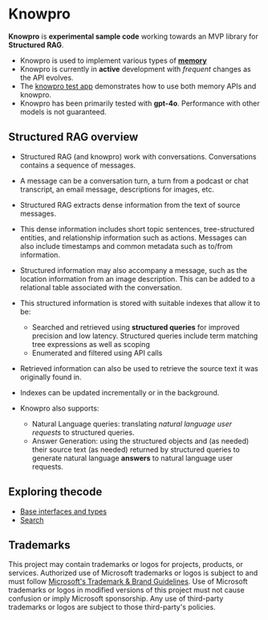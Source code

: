 # Knowpro

**Knowpro** is **experimental sample code** working towards an MVP library for **Structured RAG**.

- Knowpro is used to implement various types of [**memory**](../memory)
- Knowpro is currently in **active** development with _frequent_ changes as the API evolves.
- The [knowpro test app](../../examples/chat/) demonstrates how to use both memory APIs and knowpro.
- Knowpro has been primarily tested with **gpt-4o**. Performance with other models is not guaranteed.

## Structured RAG overview

- Structured RAG (and knowpro) work with conversations. Conversations contains a sequence of messages.
- A message can be a conversation turn, a turn from a podcast or chat transcript, an email message, descriptions for images, etc.
- Structured RAG extracts dense information from the text of source messages.
- This dense information includes short topic sentences, tree-structured entities, and relationship information such as actions. Messages can also include timestamps and common metadata such as to/from information.
- Structured information may also accompany a message, such as the location information from an image description. This can be added to a relational table associated with the conversation.

- This structured information is stored with suitable indexes that allow it to be:
  - Searched and retrieved using **structured queries** for improved precision and low latency. Structured queries include term matching tree expressions as well as scoping
  - Enumerated and filtered using API calls
- Retrieved information can also be used to retrieve the source text it was originally found in.
- Indexes can be updated incrementally or in the background.
- Knowpro also supports:
  - Natural Language queries: translating _natural language user requests_ to structured queries.
  - Answer Generation: using the structured objects and (as needed) their source text (as needed) returned by structured queries to generate natural language **answers** to natural language user requests.

## Exploring thecode

- [Base interfaces and types](./src/interfaces.ts)
- [Search](./src/search.ts)

## Trademarks

This project may contain trademarks or logos for projects, products, or services. Authorized use of Microsoft
trademarks or logos is subject to and must follow
[Microsoft's Trademark & Brand Guidelines](https://www.microsoft.com/en-us/legal/intellectualproperty/trademarks/usage/general).
Use of Microsoft trademarks or logos in modified versions of this project must not cause confusion or imply Microsoft sponsorship.
Any use of third-party trademarks or logos are subject to those third-party's policies.
